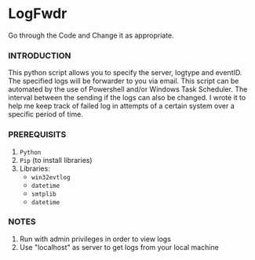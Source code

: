 # LogFwdr
Go through the Code and Change it as appropriate. 

### INTRODUCTION
This python script allows you to specify the server, logtype and eventID. The specified logs will be forwarder to you via email. 
This script can be automated by the use of Powershell and/or Windows Task Scheduler. The interval between the sending if the logs can also be changed.
I wrote it to help me keep track of failed log in attempts of a certain system over a specific period of time. 

### PREREQUISITS
1. `Python`
2. `Pip` (to install libraries)
3. Libraries:
    * `win32evtlog`
    * `datetime`
    * `smtplib`
    * `datetime`

### NOTES
1. Run with admin privileges in order to view logs
2. Use "localhost" as server to get logs from your local machine
